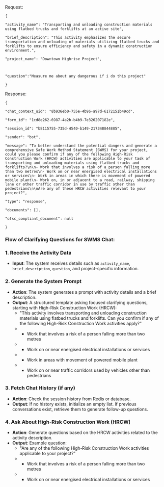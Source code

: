 Request:
```
{

"activity_name": "Transporting and unloading construction materials using flatbed trucks and forklifts at an active site",

"brief_description": "This activity emphasizes the secure transportation and unloading of materials utilizing flatbed trucks and forklifts to ensure efficiency and safety in a dynamic construction environment.",

"project_name": "Downtown Highrise Project",

  

"question":"Measure me about any dangerous if i do this project"

}
```
Response:
```
{

"chat_context_uid": "8b936eb0-755e-4b96-a97d-6172151b49cd",

"form_id": "1cd8e262-6987-4a2b-b4b9-7e326207182e",

"session_id": "b8115755-735d-4540-b149-217348844885",

"sender": "bot",

"message": "To better understand the potential dangers and generate a comprehensive Safe Work Method Statement (SWMS) for your project, could you please confirm if any of the following High-Risk Construction Work (HRCW) activities are applicable to your task of transporting and unloading materials using flatbed trucks and forklifts?\n\n- Work that involves a risk of a person falling more than two metres\n- Work on or near energised electrical installations or services\n- Work in areas in which there is movement of powered mobile plant\n- Work on, in or adjacent to a road, railway, shipping lane or other traffic corridor in use by traffic other than pedestrians\n\nAre any of these HRCW activities relevant to your project?",

"type": "response",

"documents": [],

"ofsc_compliant_document": null

}
```
### Flow of Clarifying Questions for SWMS Chat:

### **1. Receive the Activity Data**

- **Input**: The system receives details such as `activity_name`, `brief_description`, `question`, and project-specific information.

### **2. Generate the System Prompt**

- **Action**: The system generates a prompt with activity details and a brief description.
- **Output**: A structured template asking focused clarifying questions, starting with High-Risk Construction Work (HRCW):
    - "This activity involves transporting and unloading construction materials using flatbed trucks and forklifts. Can you confirm if any of the following High-Risk Construction Work activities apply?"
    - - Work that involves a risk of a person falling more than two metres
    - - Work on or near energised electrical installations or services
    - - Work in areas with movement of powered mobile plant
    - - Work on or near traffic corridors used by vehicles other than pedestrians

### **3. Fetch Chat History (if any)**

- **Action**: Check the session history from Redis or database.
- **Output**: If no history exists, initialize an empty list. If previous conversations exist, retrieve them to generate follow-up questions.

### **4. Ask About High-Risk Construction Work (HRCW)**

- **Action**: Generate questions based on the HRCW activities related to the activity description.
- **Output**: Example question:
    - "Are any of the following High-Risk Construction Work activities applicable to your project?"
    - - Work that involves a risk of a person falling more than two metres
    - - Work on or near energised electrical installations or services